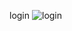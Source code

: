 login
![login](https://github.com/houssam15/PFE-FrontEnd/assets/72769497/e3edf302-5f70-4323-8aa0-d1340cd3c2c5)
